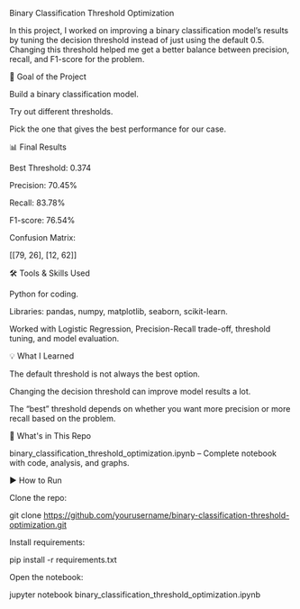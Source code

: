 Binary Classification Threshold Optimization

In this project, I worked on improving a binary classification model’s results by tuning the decision threshold instead of just using the default 0.5.
Changing this threshold helped me get a better balance between precision, recall, and F1-score for the problem.

🔹 Goal of the Project

Build a binary classification model.

Try out different thresholds.

Pick the one that gives the best performance for our case.

📊 Final Results

Best Threshold: 0.374

Precision: 70.45%

Recall: 83.78%

F1-score: 76.54%

Confusion Matrix:

[[79, 26],
 [12, 62]]

🛠 Tools & Skills Used

Python for coding.

Libraries: pandas, numpy, matplotlib, seaborn, scikit-learn.

Worked with Logistic Regression, Precision-Recall trade-off, threshold tuning, and model evaluation.

💡 What I Learned

The default threshold is not always the best option.

Changing the decision threshold can improve model results a lot.

The “best” threshold depends on whether you want more precision or more recall based on the problem.

📂 What's in This Repo

binary_classification_threshold_optimization.ipynb – Complete notebook with code, analysis, and graphs.

▶ How to Run

Clone the repo:

git clone https://github.com/yourusername/binary-classification-threshold-optimization.git


Install requirements:

pip install -r requirements.txt


Open the notebook:

jupyter notebook binary_classification_threshold_optimization.ipynb
